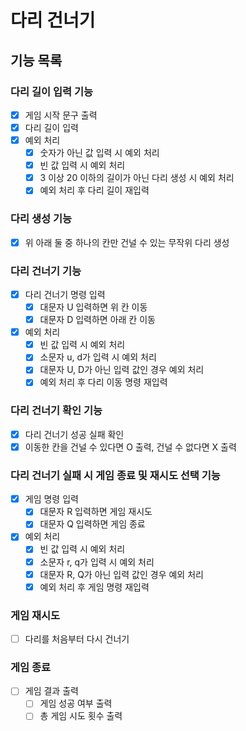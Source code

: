 # 다리 건너기

## 기능 목록

### 다리 길이 입력 기능
- [x] 게임 시작 문구 출력
- [x] 다리 길이 입력
- [x] 예외 처리
  - [x] 숫자가 아닌 값 입력 시 예외 처리
  - [x] 빈 값 입력 시 예외 처리
  - [x] 3 이상 20 이하의 길이가 아닌 다리 생성 시 예외 처리
  - [x] 예외 처리 후 다리 길이 재입력

### 다리 생성 기능
- [x] 위 아래 둘 중 하나의 칸만 건널 수 있는 무작위 다리 생성

### 다리 건너기 기능
- [x] 다리 건너기 명령 입력
  - [x] 대문자 U 입력하면 위 칸 이동
  - [x] 대문자 D 입력하면 아래 칸 이동
- [x] 예외 처리
  - [x] 빈 값 입력 시 예외 처리
  - [x] 소문자 u, d가 입력 시 예외 처리
  - [x] 대문자 U, D가 아닌 입력 값인 경우 예외 처리
  - [x] 예외 처리 후 다리 이동 명령 재입력

### 다리 건너기 확인 기능
- [X] 다리 건너기 성공 실패 확인
- [x] 이동한 칸을 건널 수 있다면 O 출력, 건널 수 없다면 X 출력

### 다리 건너기 실패 시 게임 종료 및 재시도 선택 기능
- [x] 게임 명령 입력
  - [x] 대문자 R 입력하면 게임 재시도
  - [x] 대문자 Q 입력하면 게임 종료
- [x] 예외 처리
  - [x] 빈 값 입력 시 예외 처리
  - [x] 소문자 r, q가 입력 시 예외 처리
  - [x] 대문자 R, Q가 아닌 입력 값인 경우 예외 처리
  - [x] 예외 처리 후 게임 명령 재입력

### 게임 재시도 
- [ ] 다리를 처음부터 다시 건너기

### 게임 종료
- [ ] 게임 결과 출력
  - [ ] 게임 성공 여부 출력
  - [ ] 총 게임 시도 횟수 출력